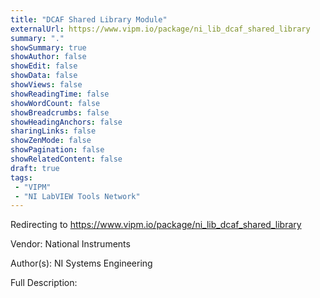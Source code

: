 ```yaml
---
title: "DCAF Shared Library Module"
externalUrl: https://www.vipm.io/package/ni_lib_dcaf_shared_library
summary: "."
showSummary: true
showAuthor: false
showEdit: false
showData: false
showViews: false
showReadingTime: false
showWordCount: false
showBreadcrumbs: false
showHeadingAnchors: false
sharingLinks: false
showZenMode: false
showPagination: false
showRelatedContent: false
draft: true
tags:
 - "VIPM"
 - "NI LabVIEW Tools Network"
---
```


Redirecting to https://www.vipm.io/package/ni_lib_dcaf_shared_library

Vendor: National Instruments

Author(s): NI Systems Engineering
 
Full Description:
